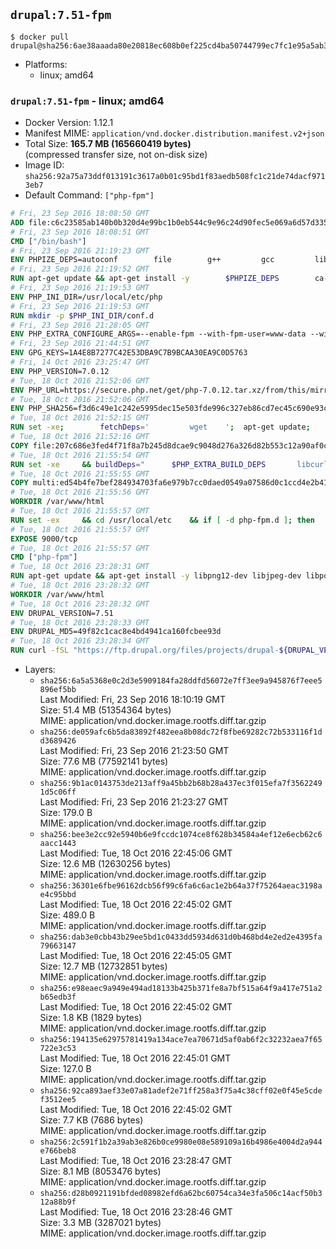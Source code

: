 ## `drupal:7.51-fpm`

```console
$ docker pull drupal@sha256:6ae38aaada80e20818ec608b0ef225cd4ba50744799ec7fc1e95a5ab350f1a05
```

-	Platforms:
	-	linux; amd64

### `drupal:7.51-fpm` - linux; amd64

-	Docker Version: 1.12.1
-	Manifest MIME: `application/vnd.docker.distribution.manifest.v2+json`
-	Total Size: **165.7 MB (165660419 bytes)**  
	(compressed transfer size, not on-disk size)
-	Image ID: `sha256:92a75a73ddf013191c3617a0b01c95bd1f83aedb508fc1c21de74dacf9713eb7`
-	Default Command: `["php-fpm"]`

```dockerfile
# Fri, 23 Sep 2016 18:08:50 GMT
ADD file:c6c23585ab140b0b320d4e99bc1b0eb544c9e96c24d90fec5e069a6d57d335ca in / 
# Fri, 23 Sep 2016 18:08:51 GMT
CMD ["/bin/bash"]
# Fri, 23 Sep 2016 21:19:23 GMT
ENV PHPIZE_DEPS=autoconf 		file 		g++ 		gcc 		libc-dev 		make 		pkg-config 		re2c
# Fri, 23 Sep 2016 21:19:52 GMT
RUN apt-get update && apt-get install -y 		$PHPIZE_DEPS 		ca-certificates 		curl 		libedit2 		libsqlite3-0 		libxml2 		xz-utils 	--no-install-recommends && rm -r /var/lib/apt/lists/*
# Fri, 23 Sep 2016 21:19:53 GMT
ENV PHP_INI_DIR=/usr/local/etc/php
# Fri, 23 Sep 2016 21:19:53 GMT
RUN mkdir -p $PHP_INI_DIR/conf.d
# Fri, 23 Sep 2016 21:28:05 GMT
ENV PHP_EXTRA_CONFIGURE_ARGS=--enable-fpm --with-fpm-user=www-data --with-fpm-group=www-data
# Fri, 23 Sep 2016 21:44:51 GMT
ENV GPG_KEYS=1A4E8B7277C42E53DBA9C7B9BCAA30EA9C0D5763
# Fri, 14 Oct 2016 23:25:47 GMT
ENV PHP_VERSION=7.0.12
# Tue, 18 Oct 2016 21:52:06 GMT
ENV PHP_URL=https://secure.php.net/get/php-7.0.12.tar.xz/from/this/mirror PHP_ASC_URL=https://secure.php.net/get/php-7.0.12.tar.xz.asc/from/this/mirror
# Tue, 18 Oct 2016 21:52:06 GMT
ENV PHP_SHA256=f3d6c49e1c242e5995dec15e503fde996c327eb86cd7ec45c690e93c971b83ff PHP_MD5=bdcc4dbdac90c2a39422786653059f70
# Tue, 18 Oct 2016 21:52:15 GMT
RUN set -xe; 		fetchDeps=' 		wget 	'; 	apt-get update; 	apt-get install -y --no-install-recommends $fetchDeps; 	rm -rf /var/lib/apt/lists/*; 		mkdir -p /usr/src; 	cd /usr/src; 		wget -O php.tar.xz "$PHP_URL"; 		if [ -n "$PHP_SHA256" ]; then 		echo "$PHP_SHA256 *php.tar.xz" | sha256sum -c -; 	fi; 	if [ -n "$PHP_MD5" ]; then 		echo "$PHP_MD5 *php.tar.xz" | md5sum -c -; 	fi; 		if [ -n "$PHP_ASC_URL" ]; then 		wget -O php.tar.xz.asc "$PHP_ASC_URL"; 		export GNUPGHOME="$(mktemp -d)"; 		for key in $GPG_KEYS; do 			gpg --keyserver ha.pool.sks-keyservers.net --recv-keys "$key"; 		done; 		gpg --batch --verify php.tar.xz.asc php.tar.xz; 		rm -r "$GNUPGHOME"; 	fi; 		apt-get purge -y --auto-remove $fetchDeps
# Tue, 18 Oct 2016 21:52:16 GMT
COPY file:207c686e3fed4f71f8a7b245d8dcae9c9048d276a326d82b553c12a90af0c0ca in /usr/local/bin/ 
# Tue, 18 Oct 2016 21:55:54 GMT
RUN set -xe 	&& buildDeps=" 		$PHP_EXTRA_BUILD_DEPS 		libcurl4-openssl-dev 		libedit-dev 		libsqlite3-dev 		libssl-dev 		libxml2-dev 	" 	&& apt-get update && apt-get install -y $buildDeps --no-install-recommends && rm -rf /var/lib/apt/lists/* 		&& docker-php-source extract 	&& cd /usr/src/php 	&& ./configure 		--with-config-file-path="$PHP_INI_DIR" 		--with-config-file-scan-dir="$PHP_INI_DIR/conf.d" 				--disable-cgi 				--enable-ftp 		--enable-mbstring 		--enable-mysqlnd 				--with-curl 		--with-libedit 		--with-openssl 		--with-zlib 				$PHP_EXTRA_CONFIGURE_ARGS 	&& make -j "$(nproc)" 	&& make install 	&& { find /usr/local/bin /usr/local/sbin -type f -executable -exec strip --strip-all '{}' + || true; } 	&& make clean 	&& docker-php-source delete 		&& apt-get purge -y --auto-remove -o APT::AutoRemove::RecommendsImportant=false $buildDeps
# Tue, 18 Oct 2016 21:55:55 GMT
COPY multi:ed54b4fe7bef284934703fa6e979b7cc0daed0549a07586d0c1ccd4e2b41884a in /usr/local/bin/ 
# Tue, 18 Oct 2016 21:55:56 GMT
WORKDIR /var/www/html
# Tue, 18 Oct 2016 21:55:57 GMT
RUN set -ex 	&& cd /usr/local/etc 	&& if [ -d php-fpm.d ]; then 		sed 's!=NONE/!=!g' php-fpm.conf.default | tee php-fpm.conf > /dev/null; 		cp php-fpm.d/www.conf.default php-fpm.d/www.conf; 	else 		mkdir php-fpm.d; 		cp php-fpm.conf.default php-fpm.d/www.conf; 		{ 			echo '[global]'; 			echo 'include=etc/php-fpm.d/*.conf'; 		} | tee php-fpm.conf; 	fi 	&& { 		echo '[global]'; 		echo 'error_log = /proc/self/fd/2'; 		echo; 		echo '[www]'; 		echo '; if we send this to /proc/self/fd/1, it never appears'; 		echo 'access.log = /proc/self/fd/2'; 		echo; 		echo 'clear_env = no'; 		echo; 		echo '; Ensure worker stdout and stderr are sent to the main error log.'; 		echo 'catch_workers_output = yes'; 	} | tee php-fpm.d/docker.conf 	&& { 		echo '[global]'; 		echo 'daemonize = no'; 		echo; 		echo '[www]'; 		echo 'listen = [::]:9000'; 	} | tee php-fpm.d/zz-docker.conf
# Tue, 18 Oct 2016 21:55:57 GMT
EXPOSE 9000/tcp
# Tue, 18 Oct 2016 21:55:57 GMT
CMD ["php-fpm"]
# Tue, 18 Oct 2016 23:28:31 GMT
RUN apt-get update && apt-get install -y libpng12-dev libjpeg-dev libpq-dev 	&& rm -rf /var/lib/apt/lists/* 	&& docker-php-ext-configure gd --with-png-dir=/usr --with-jpeg-dir=/usr 	&& docker-php-ext-install gd mbstring pdo pdo_mysql pdo_pgsql zip
# Tue, 18 Oct 2016 23:28:32 GMT
WORKDIR /var/www/html
# Tue, 18 Oct 2016 23:28:32 GMT
ENV DRUPAL_VERSION=7.51
# Tue, 18 Oct 2016 23:28:33 GMT
ENV DRUPAL_MD5=49f82c1cac8e4bd4941ca160fcbee93d
# Tue, 18 Oct 2016 23:28:34 GMT
RUN curl -fSL "https://ftp.drupal.org/files/projects/drupal-${DRUPAL_VERSION}.tar.gz" -o drupal.tar.gz 	&& echo "${DRUPAL_MD5} *drupal.tar.gz" | md5sum -c - 	&& tar -xz --strip-components=1 -f drupal.tar.gz 	&& rm drupal.tar.gz 	&& chown -R www-data:www-data sites
```

-	Layers:
	-	`sha256:6a5a5368e0c2d3e5909184fa28ddfd56072e7ff3ee9a945876f7eee5896ef5bb`  
		Last Modified: Fri, 23 Sep 2016 18:10:19 GMT  
		Size: 51.4 MB (51354364 bytes)  
		MIME: application/vnd.docker.image.rootfs.diff.tar.gzip
	-	`sha256:de059afc6b5da83892f482eea8b08dc72f8fbe69282c72b533116f1dd3689426`  
		Last Modified: Fri, 23 Sep 2016 21:23:50 GMT  
		Size: 77.6 MB (77592141 bytes)  
		MIME: application/vnd.docker.image.rootfs.diff.tar.gzip
	-	`sha256:9b1ac0143753de213aff9a45bb2b68b28a437ec3f015efa7f35622491d5c06ff`  
		Last Modified: Fri, 23 Sep 2016 21:23:27 GMT  
		Size: 179.0 B  
		MIME: application/vnd.docker.image.rootfs.diff.tar.gzip
	-	`sha256:bee3e2cc92e5940b6e9fccdc1074ce8f628b34584a4ef12e6ecb62c6aacc1443`  
		Last Modified: Tue, 18 Oct 2016 22:45:06 GMT  
		Size: 12.6 MB (12630256 bytes)  
		MIME: application/vnd.docker.image.rootfs.diff.tar.gzip
	-	`sha256:36301e6fbe96162dcb56f99c6fa6c6ac1e2b64a37f75264aeac3198ae4c95bbd`  
		Last Modified: Tue, 18 Oct 2016 22:45:02 GMT  
		Size: 489.0 B  
		MIME: application/vnd.docker.image.rootfs.diff.tar.gzip
	-	`sha256:dab3e0cbb43b29ee5bd1c0433dd5934d631d0b468bd4e2ed2e4395fa79663147`  
		Last Modified: Tue, 18 Oct 2016 22:45:05 GMT  
		Size: 12.7 MB (12732851 bytes)  
		MIME: application/vnd.docker.image.rootfs.diff.tar.gzip
	-	`sha256:e98eaec9a949e494ad18133b425b371fe8a7bf515a64f9a417e751a2b65edb3f`  
		Last Modified: Tue, 18 Oct 2016 22:45:02 GMT  
		Size: 1.8 KB (1829 bytes)  
		MIME: application/vnd.docker.image.rootfs.diff.tar.gzip
	-	`sha256:194135e62975781419a134ace7ea70671d5af0ab6f2c32232aea7f65722e3c53`  
		Last Modified: Tue, 18 Oct 2016 22:45:01 GMT  
		Size: 127.0 B  
		MIME: application/vnd.docker.image.rootfs.diff.tar.gzip
	-	`sha256:92ca893aef33e07a81adef2e71ff258a3f75a4c38cff02e0f45e5cdef3512ee5`  
		Last Modified: Tue, 18 Oct 2016 22:45:02 GMT  
		Size: 7.7 KB (7686 bytes)  
		MIME: application/vnd.docker.image.rootfs.diff.tar.gzip
	-	`sha256:2c591f1b2a39ab3e826b0ce9980e08e589109a16b4986e4004d2a944e766beb8`  
		Last Modified: Tue, 18 Oct 2016 23:28:47 GMT  
		Size: 8.1 MB (8053476 bytes)  
		MIME: application/vnd.docker.image.rootfs.diff.tar.gzip
	-	`sha256:d28b0921191bfded08982efd6a62bc60754ca34e3fa506c14acf50b312a88b9f`  
		Last Modified: Tue, 18 Oct 2016 23:28:46 GMT  
		Size: 3.3 MB (3287021 bytes)  
		MIME: application/vnd.docker.image.rootfs.diff.tar.gzip
